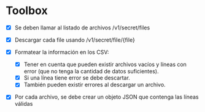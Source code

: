 # Toolbox

- [X] Se deben llamar al listado de archivos /v1/secret/files
- [X] Descargar cada file usando /v1/secret/file/{file} 
- [X] Formatear la información en los CSV:  
  - [X] Tener en cuenta que pueden existir archivos vacíos y líneas con error (que no tenga la cantidad de datos suficientes).
  - [X] Si una línea tiene error se debe descartar.
  - [X] También pueden existir errores al descargar un archivo.
- [X] Por cada archivo, se debe crear un objeto JSON que contenga las líneas válidas

